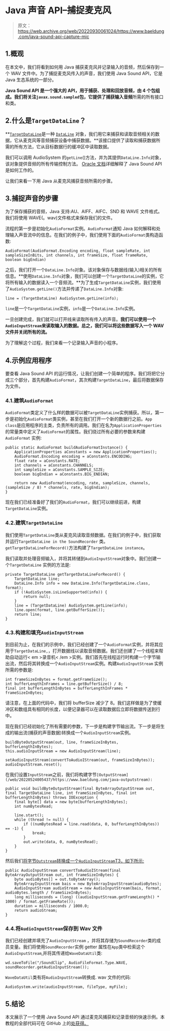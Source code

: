 # Java 声音 API–捕捉麦克风

> 原文：<https://web.archive.org/web/20220930061024/https://www.baeldung.com/java-sound-api-capture-mic>

## 1.概观

在本文中，我们将看到如何用 Java 捕获麦克风并记录输入的音频，然后保存到一个 WAV 文件中。为了捕捉麦克风传入的声音，我们使用 Java Sound API，它是 Java 生态系统的一部分。

**Java Sound API 是一个强大的 API，用于捕获、处理和回放音频，由 4 个包组成。我们将关注`javax.sound.sampled`包，它提供了捕获输入音频**所需的所有接口和类。

## 2.什么是`TargetDataLine`？

**[`TargetDataLine`](https://web.archive.org/web/20220524005437/https://docs.oracle.com/en/java/javase/11/docs/api/java.desktop/javax/sound/sampled/TargetDataLine.html)是一种 [`DataLine`](https://web.archive.org/web/20220524005437/https://docs.oracle.com/en/java/javase/11/docs/api/java.desktop/javax/sound/sampled/DataLine.html) 对象，我们用它来捕获和读取音频相关的数据，它从麦克风等音频捕获设备中捕获数据。**该接口提供了读取和捕获数据所需的所有方法，它从目标数据行的缓冲区中读取数据。

我们可以调用 AudioSystem 的`getLine`()方法，并为其提供`DataLine.Info`对象，该对象提供音频的所有传输控制方法。 [Oracle 文档](https://web.archive.org/web/20220524005437/https://docs.oracle.com/javase/8/docs/technotes/guides/sound/programmer_guide/chapter2.html)详细解释了 Java Sound API 是如何工作的。

让我们来看一下用 Java 从麦克风捕获音频所需的步骤。

## 3.捕捉声音的步骤

为了保存捕获的音频，Java 支持:AU、AIFF、AIFC、SND 和 WAVE 文件格式。我们将使用 WAVE(。wav)文件格式来保存我们的文件。

流程的第一步是初始化`AudioFormat`实例。`AudioFormat`通知 Java 如何解释和处理输入声音流中的信息。在我们的例子中，我们使用下面的`AudioFormat`类构造函数:

```
AudioFormat(AudioFormat.Encoding encoding, float sampleRate, int sampleSizeInBits, int channels, int frameSize, float frameRate, boolean bigEndian)
```

之后，我们打开一个`DataLine.Info`对象。该对象保存与数据线(输入)相关的所有信息。**使用`DataLine.Info`对象，我们可以创建一个`TargetDataLine`的实例，它将所有输入的数据读入一个音频流。**为了生成`TargetDataLine`实例，我们使用了`AudioSystem.getLine()`方法并传递了`DataLine.Info`对象:

```
line = (TargetDataLine) AudioSystem.getLine(info);
```

`line`是一个`TargetDataLine`实例，`info`是一个`DataLine.Info`实例。

一旦创建完成，我们就可以打开线来读取所有传入的声音。**我们可以使用一个`AudioInputStream`来读取输入的数据。总之，我们可以将这些数据写入一个 WAV 文件并关闭所有的流。**

为了理解这个过程，我们来看一个记录输入声音的小程序。

## 4.示例应用程序

要查看 Java Sound API 的运行情况，让我们创建一个简单的程序。我们将把它分成三个部分，首先构建`AudioFormat`，其次构建`TargetDataLine`，最后将数据保存为文件。

### 4.1.建筑`AudioFormat`

`AudioFormat`类定义了什么样的数据可以被`TargetDataLine`实例捕获。所以，第一步是初始化`AudioFormat`类实例，甚至在我们打开一个新的数据行之前。`App class`是应用程序的主类，负责所有的调用。我们在名为`ApplicationProperties`的常量类中定义了`AudioFormat`的属性。我们绕过所有必要的参数来构建`AudioFormat` 实例:

```
public static AudioFormat buildAudioFormatInstance() {
    ApplicationProperties aConstants = new ApplicationProperties();
    AudioFormat.Encoding encoding = aConstants.ENCODING;
    float rate = aConstants.RATE;
    int channels = aConstants.CHANNELS;
    int sampleSize = aConstants.SAMPLE_SIZE;
    boolean bigEndian = aConstants.BIG_ENDIAN;

    return new AudioFormat(encoding, rate, sampleSize, channels, (sampleSize / 8) * channels, rate, bigEndian);
}
```

现在我们已经准备好了我们的`AudioFormat`，我们可以继续前进，构建`TargetDataLine`实例。

### 4.2.建筑`TargetDataLine`

我们使用`TargetDataLine`类从麦克风读取音频数据。在我们的例子中，我们获取并运行`TargetDataLine in the SoundRecorder` 类。`getTargetDataLineForRecord()`方法构建了`TargetDataLine instance`。

我们读取并处理音频输入，并将其转储到`AudioInputStream`对象中。我们创建一个`TargetDataLine` 实例的方法是:

```
private TargetDataLine getTargetDataLineForRecord() {
    TargetDataLine line;
    DataLine.Info info = new DataLine.Info(TargetDataLine.class, format);
    if (!AudioSystem.isLineSupported(info)) {
        return null;
    }
    line = (TargetDataLine) AudioSystem.getLine(info);
    line.open(format, line.getBufferSize());
    return line;
}
```

### 4.3.构建和填充`AudioInputStream`

到目前为止，在我们的示例中，我们已经创建了一个`AudioFormat`实例，并将其应用于`TargetDataLine,`，打开数据线以读取音频数据。我们还创建了一个线程来帮助自动运行< em >录音机< /em >实例。我们首先在线程运行时构建一个字节输出流，然后将其转换成一个`AudioInputStream`实例。构建`AudioInputStream` 实例所需的参数是:

```
int frameSizeInBytes = format.getFrameSize();
int bufferLengthInFrames = line.getBufferSize() / 8;
final int bufferLengthInBytes = bufferLengthInFrames * frameSizeInBytes;
```

请注意，在上面的代码中，我们将 bufferSize 减少了 8。我们这样做是为了使缓冲区和数组具有相同的长度，以便记录器可以在读取数据后立即将数据传送到行中。

现在我们已经初始化了所有需要的参数，下一步是构建字节输出流。下一步是将生成的输出流(捕获的声音数据)转换成一个`AudioInputStream`实例。

```
buildByteOutputStream(out, line, frameSizeInBytes, bufferLengthInBytes);
this.audioInputStream = new AudioInputStream(line);

setAudioInputStream(convertToAudioIStream(out, frameSizeInBytes));
audioInputStream.reset();
```

在我们设置`InputStream`之前，我们将构建字节`[OutputStream](/web/20220524005437/https://www.baeldung.com/java-outputstream):`

```
public void buildByteOutputStream(final ByteArrayOutputStream out, final TargetDataLine line, int frameSizeInBytes, final int bufferLengthInBytes) throws IOException {
    final byte[] data = new byte[bufferLengthInBytes];
    int numBytesRead;

    line.start();
    while (thread != null) {
        if ((numBytesRead = line.read(data, 0, bufferLengthInBytes)) == -1) {
            break;
        }
        out.write(data, 0, numBytesRead);
    }
}
```

然后我们[将字节`Outstream`转换成一个`AudioInputStream`T3，如下所示:](/web/20220524005437/https://www.baeldung.com/convert-byte-array-to-input-stream)

```
public AudioInputStream convertToAudioIStream(final ByteArrayOutputStream out, int frameSizeInBytes) {
    byte audioBytes[] = out.toByteArray();
    ByteArrayInputStream bais = new ByteArrayInputStream(audioBytes);
    AudioInputStream audioStream = new AudioInputStream(bais, format, audioBytes.length / frameSizeInBytes);
    long milliseconds = (long) ((audioInputStream.getFrameLength() * 1000) / format.getFrameRate());
    duration = milliseconds / 1000.0;
    return audioStream;
}
```

### 4.4.将`AudioInputStream`保存到 Wav 文件

我们已经创建并填充了`AudioInputStream` ，并将其存储为`SoundRecorder`类的成员变量。我们将使用`SoundRecorder`实例 getter 属性在`App`类中检索这个`AudioInputStream`,并将其传递给`WaveDataUtil`类:

```
wd.saveToFile("/SoundClip", AudioFileFormat.Type.WAVE, soundRecorder.getAudioInputStream());
```

`WaveDataUtil`类有将`AudioInputStream`转换成. wav 文件的代码:

```
AudioSystem.write(audioInputStream, fileType, myFile);
```

## 5.结论

本文展示了一个使用 Java Sound API 通过麦克风捕获和记录音频的快速示例。本教程的全部代码可在 GitHub 上的[处获得。](https://web.archive.org/web/20220524005437/https://github.com/eugenp/tutorials/tree/master/core-java-modules/core-java-os)